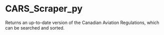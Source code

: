 # CARS_Scraper_py
Returns an up-to-date version of the Canadian Aviation Regulations, which can be searched and sorted.
